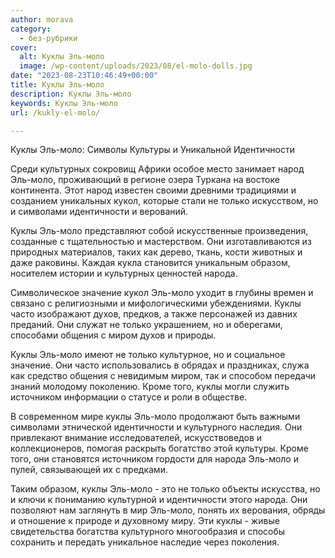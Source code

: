 ```yaml
---
author: morava
category:
  - без-рубрики
cover:
  alt: Куклы Эль-моло
  image: /wp-content/uploads/2023/08/el-molo-dolls.jpg
date: "2023-08-23T10:46:49+00:00"
title: Куклы Эль-моло
description: Куклы Эль-моло
keywords: Куклы Эль-моло
url: /kukly-el-molo/

---
```

Куклы Эль-моло: Символы Культуры и Уникальной Идентичности

Среди культурных сокровищ Африки особое место занимает народ Эль-моло, проживающий в регионе озера Туркана на востоке континента. Этот народ известен своими древними традициями и созданием уникальных кукол, которые стали не только искусством, но и символами идентичности и верований.

Куклы Эль-моло представляют собой искусственные произведения, созданные с тщательностью и мастерством. Они изготавливаются из природных материалов, таких как дерево, ткань, кости животных и даже раковины. Каждая кукла становится уникальным образом, носителем истории и культурных ценностей народа.

Символическое значение кукол Эль-моло уходит в глубины времен и связано с религиозными и мифологическими убеждениями. Куклы часто изображают духов, предков, а также персонажей из давних преданий. Они служат не только украшением, но и оберегами, способами общения с миром духов и природы.

Куклы Эль-моло имеют не только культурное, но и социальное значение. Они часто использовались в обрядах и праздниках, служа как средство общения с невидимым миром, так и способом передачи знаний молодому поколению. Кроме того, куклы могли служить источником информации о статусе и роли в обществе.

В современном мире куклы Эль-моло продолжают быть важными символами этнической идентичности и культурного наследия. Они привлекают внимание исследователей, искусствоведов и коллекционеров, помогая раскрыть богатство этой культуры. Кроме того, они становятся источником гордости для народа Эль-моло и пулей, связывающей их с предками.

Таким образом, куклы Эль\-моло \- это не только объекты искусства, но и ключи к пониманию культурной и идентичности этого народа. Они позволяют нам заглянуть в мир Эль\-моло, понять их верования, обряды и отношение к природе и духовному миру. Эти куклы \- живые свидетельства богатства культурного многообразия и способы сохранить и передать уникальное наследие через поколения.
